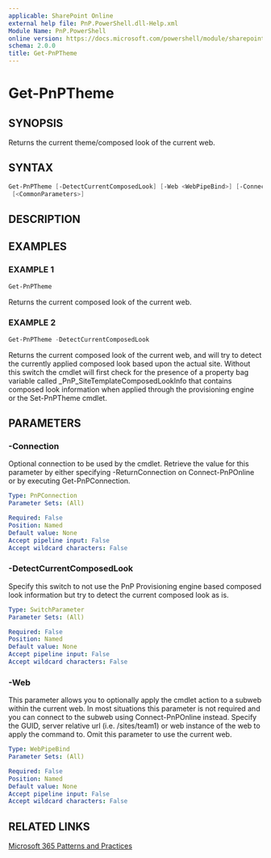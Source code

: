 ```yaml
---
applicable: SharePoint Online
external help file: PnP.PowerShell.dll-Help.xml
Module Name: PnP.PowerShell
online version: https://docs.microsoft.com/powershell/module/sharepoint-pnp/get-pnptheme
schema: 2.0.0
title: Get-PnPTheme
---
```


# Get-PnPTheme

## SYNOPSIS
Returns the current theme/composed look of the current web.

## SYNTAX

```powershell
Get-PnPTheme [-DetectCurrentComposedLook] [-Web <WebPipeBind>] [-Connection <PnPConnection>]
 [<CommonParameters>]
```

## DESCRIPTION

## EXAMPLES

### EXAMPLE 1
```powershell
Get-PnPTheme
```

Returns the current composed look of the current web.

### EXAMPLE 2
```powershell
Get-PnPTheme -DetectCurrentComposedLook
```

Returns the current composed look of the current web, and will try to detect the currently applied composed look based upon the actual site. Without this switch the cmdlet will first check for the presence of a property bag variable called _PnP_SiteTemplateComposedLookInfo that contains composed look information when applied through the provisioning engine or the Set-PnPTheme cmdlet.

## PARAMETERS

### -Connection
Optional connection to be used by the cmdlet. Retrieve the value for this parameter by either specifying -ReturnConnection on Connect-PnPOnline or by executing Get-PnPConnection.

```yaml
Type: PnPConnection
Parameter Sets: (All)

Required: False
Position: Named
Default value: None
Accept pipeline input: False
Accept wildcard characters: False
```

### -DetectCurrentComposedLook
Specify this switch to not use the PnP Provisioning engine based composed look information but try to detect the current composed look as is.

```yaml
Type: SwitchParameter
Parameter Sets: (All)

Required: False
Position: Named
Default value: None
Accept pipeline input: False
Accept wildcard characters: False
```

### -Web
This parameter allows you to optionally apply the cmdlet action to a subweb within the current web. In most situations this parameter is not required and you can connect to the subweb using Connect-PnPOnline instead. Specify the GUID, server relative url (i.e. /sites/team1) or web instance of the web to apply the command to. Omit this parameter to use the current web.

```yaml
Type: WebPipeBind
Parameter Sets: (All)

Required: False
Position: Named
Default value: None
Accept pipeline input: False
Accept wildcard characters: False
```

## RELATED LINKS

[Microsoft 365 Patterns and Practices](https://aka.ms/m365pnp)
